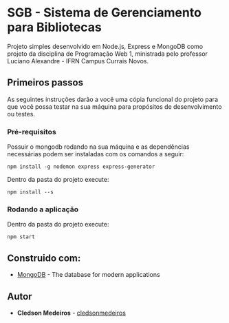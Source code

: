 # SGB - Sistema de Gerenciamento para Bibliotecas

Projeto simples desenvolvido em Node.js, Express e MongoDB como projeto da disciplina de Programação Web 1, ministrada pelo professor Luciano Alexandre - IFRN Campus Currais Novos.

## Primeiros passos

As seguintes instruções darão a você uma cópia funcional do projeto para que você possa testar na sua máquina para propósitos de desenvolvimento ou testes.

### Pré-requisitos

Possuir o mongodb rodando na sua máquina e as dependências necessárias podem ser instaladas com os comandos a seguir:

```
npm install -g nodemon express express-generator
```
Dentro da pasta do projeto execute:
```
npm install --s
```
### Rodando a aplicação
Dentro da pasta do projeto execute:
```
npm start
```
## Construido com:

* [MongoDB](https://www.mongodb.com/) - The database for
                                        modern applications

## Autor

* **Cledson Medeiros** - [cledsonmedeiros](https://github.com/cledsonmedeiros)